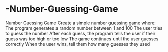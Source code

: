 # -Number-Guessing-Game
Number Guessing Game Create a simple number guessing game where:  The program generates a random number between 1 and 100 The user tries to guess the number After each guess, the program tells the user if their guess was too high or too low The game continues until the user guesses correctly When the user wins, tell them how many guesses they used

